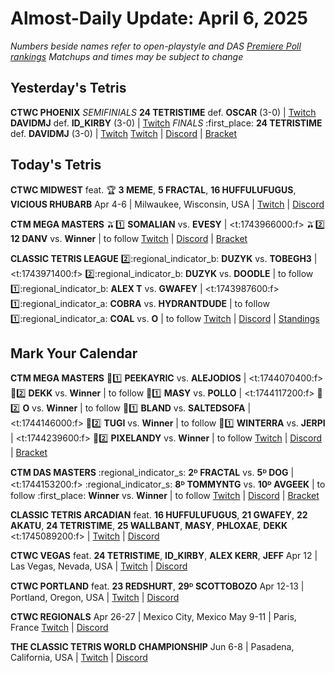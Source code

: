 # Almost-Daily Update: April 6, 2025
*Numbers beside names refer to open-playstyle and DAS [Premiere Poll rankings](https://docs.google.com/document/d/1VwLSlSPbgMJ-inS3YcDwQ7Nu392QJNUmBioXWqMcWXc/edit?tab=t.0)*
*Matchups and times may be subject to change*

## Yesterday's Tetris
**CTWC PHOENIX**
_SEMIFINIALS_
  **24 TETRISTIME** def. **OSCAR** (3-0)  |  [Twitch](https://www.twitch.tv/videos/2425204035?t=00h54m44s)
  **DAVIDMJ** def. **ID_KIRBY** (3-0)  |  [Twitch](https://www.twitch.tv/videos/2425204035?t=00h54m44s)
_FINALS_
  :first_place: **24 TETRISTIME** def. **DAVIDMJ** (3-0)  |  [Twitch](https://www.twitch.tv/videos/2425204035?t=01h50m59s)
[Twitch](https://www.twitch.tv/classictetris)  |  [Discord](https://tinyurl.com/ctwcdiscord)  |  [Bracket](https://docs.google.com/spreadsheets/d/16Hyxta1sZ9SUFis7j_pUuCcHnAqasNPKivKX7vmHl44/edit?gid=1608717548#gid=1608717548)

## Today's Tetris
**CTWC MIDWEST**
feat. :trophy: **3 MEME**, **5 FRACTAL**, **16 HUFFULUFUGUS**, **VICIOUS RHUBARB**
Apr 4-6  |  Milwaukee, Wisconsin, USA  |  [Twitch](https://www.twitch.tv/classictetris)  |  [Discord](https://tinyurl.com/ctwcdiscord) 

**CTM MEGA MASTERS**
:olive::one:  **SOMALIAN** vs. **EVESY**  |  <t:1743966000:f>
:olive::two:  **12 DANV** vs. **Winner**  |  to follow
[Twitch](https://twitch.tv/monthlytetris)  |  [Discord](https://go.ctm.gg/discord)  |  [Bracket](https://go.ctm.gg/event/ctm-april-2025/masters-event/)

**CLASSIC TETRIS LEAGUE**
:two::regional_indicator_b:  **DUZYK** vs. **TOBEGH3**  |  <t:1743971400:f>
:two::regional_indicator_b:  **DUZYK** vs. **DOODLE**  |  to follow
:one::regional_indicator_b:  **ALEX T** vs. **GWAFEY**  |  <t:1743987600:f>
:one::regional_indicator_a:  **COBRA** vs. **HYDRANTDUDE**  |  to follow
:one::regional_indicator_a:  **COAL** vs. **O**  |  to follow
[Twitch](https://twitch.tv/classictetrisleague)  |  [Discord](https://tinyurl.com/classictetrisleague)  |  [Standings](https://ctlscoreboard.herokuapp.com)

## Mark Your Calendar
**CTM MEGA MASTERS**
:pink_heart::one:  **PEEKAYRIC** vs. **ALEJODIOS**  |  <t:1744070400:f>
:pink_heart::two:  **DEKK** vs. **Winner**  |  to follow
:hotdog::one:  **MASY** vs. **POLLO**  |  <t:1744117200:f>
:hotdog::two:  **O** vs. **Winner**  |  to follow
:tangerine::one:  **BLAND** vs. **SALTEDSOFA**  |  <t:1744146000:f>
:tangerine::two:  **TUGI** vs. **Winner**  |  to follow
:wine_glass::one:  **WINTERRA** vs. **JERPI**  |  <t:1744239600:f>
:wine_glass::two:  **PIXELANDY** vs. **Winner**  |  to follow
[Twitch](https://twitch.tv/monthlytetris)  |  [Discord](https://go.ctm.gg/discord)  |  [Bracket](https://go.ctm.gg/event/ctm-april-2025/masters-event/)

**CTM DAS MASTERS**
:regional_indicator_s:  **2ᴰ FRACTAL** vs. **5ᴰ DOG**  |  <t:1744153200:f>
:regional_indicator_s:  **8ᴰ TOMMYNTG** vs. **10ᴰ AVGEEK**  |  to follow
:first_place:  **Winner** vs. **Winner**  |  to follow
[Twitch](https://twitch.tv/monthlytetris)  |  [Discord](https://go.ctm.gg/discord)  |  [Bracket](https://go.ctm.gg/event/ctm-das-masters-march-2025/)

**CLASSIC TETRIS ARCADIAN**
feat. **16 HUFFULUFUGUS**, **21 GWAFEY**, **22 AKATU**, **24 TETRISTIME**,
**25 WALLBANT**, **MASY**, **PHLOXAE**, **DEKK**
<t:1745089200:f>  |  [Twitch](https://twitch.tv/TetrisWars)  |  [Discord](https://discord.gg/wNFYzj4cdg)

**CTWC VEGAS**
feat. **24 TETRISTIME**, **ID_KIRBY**, **ALEX KERR**, **JEFF**
Apr 12  |  Las Vegas, Nevada, USA  |  [Twitch](https://www.twitch.tv/classictetris)  |  [Discord](https://tinyurl.com/ctwcdiscord) 

**CTWC PORTLAND**
feat. **23 REDSHURT**, **29ᴰ SCOTTOBOZO**
Apr 12-13  |  Portland, Oregon, USA  |  [Twitch](https://www.twitch.tv/classictetris)  |  [Discord](https://tinyurl.com/ctwcdiscord) 

**CTWC REGIONALS**
Apr 26-27  |  Mexico City, Mexico
May 9-11  |  Paris, France
[Twitch](https://www.twitch.tv/classictetris)  |  [Discord](https://tinyurl.com/ctwcdiscord)

**THE CLASSIC TETRIS WORLD CHAMPIONSHIP**
Jun 6-8  |  Pasadena, California, USA  |  [Twitch](https://www.twitch.tv/classictetris)  |  [Discord](https://tinyurl.com/ctwcdiscord)